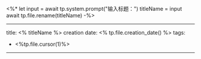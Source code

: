 <%*
let input = await tp.system.prompt("输入标题：")
titleName = input
await tp.file.rename(titleName)
-%>

---
title: <% titleName %>
creation date: <% tp.file.creation_date() %> 
tags:
- <%tp.file.cursor(1)%>
---